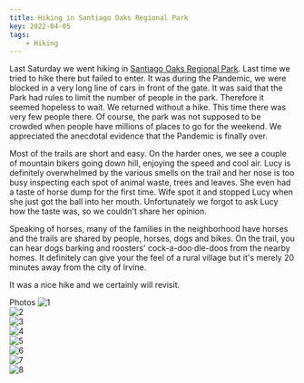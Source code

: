 ```yaml
---
title: Hiking in Santiago Oaks Regional Park
key: 2022-04-05
tags: 
    - Hiking
---
```

Last Saturday we went hiking in [Santiago Oaks Regional Park](https://www.google.com/maps/place/Santiago+Oaks+Regional+Park/@33.8215337,-117.7761679,15z/data=!4m5!3m4!1s0x0:0x48165209d6782a29!8m2!3d33.8215337!4d-117.7761679). Last time we tried to hike there but failed to enter. It was during the Pandemic, we were blocked in a very long line of cars in front of the gate. It was said that the Park had rules to limit the number of people in the park. Therefore it seemed hopeless to wait. We returned without a hike. This time there was very few people there. Of course, the park was not supposed to be crowded when people have millions of places to go for the weekend. We appreciated the anecdotal evidence that the Pandemic is finally over.   

Most of the trails are short and easy. On the harder ones, we see a couple of mountain bikers going down hill, enjoying the speed and cool air. Lucy is definitely overwhelmed by the various smells on the trail and her nose is too busy inspecting each spot of animal waste, trees and leaves. She even had a taste of horse dump for the first time. Wife spot it and stopped Lucy when she just got the ball into her mouth. Unfortunately we forgot to ask Lucy how the taste was, so we couldn't share her opinion.     

Speaking of horses, many of the families in the neighborhood have horses and the trails are shared by people, horses, dogs and bikes. On the trail, you can hear dogs barking and roosters' cock-a-doo·dle-doos from the nearby homes. It definitely can give your the feel of a rural village but it's merely 20 minutes away from the city of Irvine.  

It was a nice hike and we certainly will revisit. 



Photos
![1](http://datadrivenway.com/media/Santiago_Oak_Regional_Park/IMG_6276.jpeg)  
![2](http://datadrivenway.com/media/Santiago_Oak_Regional_Park/IMG_6280.jpeg)  
![3](http://datadrivenway.com/media/Santiago_Oak_Regional_Park/IMG_6281.jpeg)  
![4](http://datadrivenway.com/media/Santiago_Oak_Regional_Park/IMG_6287.jpeg)  
![5](http://datadrivenway.com/media/Santiago_Oak_Regional_Park/IMG_6289.jpeg)  
![6](http://datadrivenway.com/media/Santiago_Oak_Regional_Park/IMG_6293.jpeg)  
![7](http://datadrivenway.com/media/Santiago_Oak_Regional_Park/IMG_6295.jpeg)  
![8](http://datadrivenway.com/media/Santiago_Oak_Regional_Park/IMG_6299.jpeg)  

